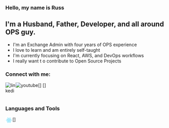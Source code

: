 ### Hello, my name is Russ

## I'm a Husband, Father, Developer, and all around OPS guy.
- I'm an Exchange Admin with four years of OPS experience
- I love to learn and am entirely self-taught
- I'm currently focusing on React, AWS, and DevOps workflows
- I really want t o contribute to Open Source Projects

### Connect with me:

[<img align="left" alt="linkedin" height="32" width="32" scr="https://cdn.jsdelivr.net/npm/simple-icons@v5/icons/linkedin.svg" />]
[<img align="left" alt="youtube" src="https://unpklg.com/simple-icons@v5/icons/youtube.svg" />]

<br />

### Languages and Tools

[<img align="left" alt="medium" width="22px" src="https://raw.githubusercontent.com/github/explore/80688e429a7d4ef2fca1e82350fe8e3517d3494d/topics/react/react.png">]
<br />
<br />

[LinkedIn]:  https://www.linkedin.com/in/russ-carroll-20a53719a